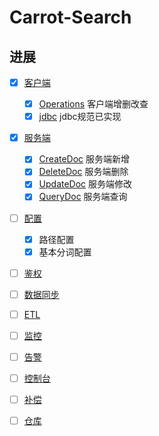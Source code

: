 # Carrot-Search
## 进展

* [x] [客户端](./README.md)
    - [x] [Operations](./README.md) 客户端增删改查
    - [x] [jdbc](./README.md)  jdbc规范已实现

* [x] [服务端](./README.md)
  - [x] [CreateDoc](./README.md) 服务端新增
  - [x] [DeleteDoc](./README.md) 服务端删除  
  - [x] [UpdateDoc](./README.md) 服务端修改
  - [x] [QueryDoc](./README.md)  服务端查询
  
* [ ] [配置](./README.md)
  - [x] 路径配置
  - [x] 基本分词配置

* [ ] [鉴权](./README.md)
  
* [ ] [数据同步](./README.md)
  
* [ ] [ETL](./README.md)
  
* [ ] [监控](./README.md)
  
* [ ] [告警](./README.md)
  
* [ ] [控制台](./README.md)
  
* [ ] [补偿](./README.md)

* [ ] [仓库](./README.md)

